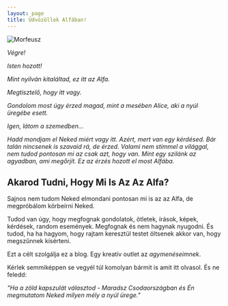 ```yaml
---
layout: page
title: Üdvözöllek Alfában!
---
```

![Morfeusz](https://alfablog.github.io/assets/img/Morfeusz2.png)

*Végre!*

*Isten hozott!*

*Mint nyilván kitaláltad, ez itt az Alfa.*

*Megtisztelő, hogy itt vagy.*

*Gondolom most úgy érzed magad, mint a mesében Alice, aki a nyúl üregébe esett.*

*Igen, látom a szemedben...*

*Hadd mondjam el Neked miért vagy itt. Azért, mert van egy kérdésed. Bár talán nincsenek is szavaid rá, de érzed. Valami nem stimmel a világgal, nem tudod pontosan mi az csak azt, hogy van. Mint egy szilánk az agyadban, ami megőrjít. Ez az érzés hozott el most Alfába.* 

## Akarod Tudni, Hogy Mi Is Az Az Alfa?

Sajnos nem tudom Neked elmondani pontosan mi is az az Alfa, de megpróbálom körbeírni Neked.

Tudod van úgy, hogy megfognak gondolatok, ötletek, írások, képek, kérdések, random események. Megfognak és nem hagynak nyugodni. És tudod, ha ha hagyom, hogy rajtam keresztül testet öltsenek akkor van, hogy megszűnnek kísérteni.

Ezt a célt szolgálja ez a blog. Egy kreatív outlet az *agymenéseimnek*. 

Kérlek semmiképpen se vegyél túl komolyan bármit is amit itt olvasol. És ne feledd:

*"Ha a zöld kapszulát választod - Maradsz Csodaországban és Én megmutatom Neked milyen mély a nyúl ürege."*

